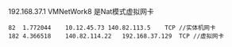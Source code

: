 192.168.37.1 VMNetWork8 是Nat模式虚拟网卡

```log
82	1.772044	10.12.45.73	140.82.113.5	TCP	//实体机网卡
182	4.366518	140.82.114.22	192.168.37.129	TCP	//虚拟网卡
```